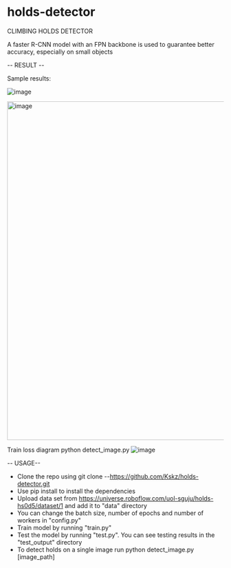 # holds-detector

CLIMBING HOLDS DETECTOR

A faster R-CNN model with an FPN backbone is used to guarantee better accuracy, especially on small objects

-- RESULT --

Sample results:

![image](https://github.com/Kskz/holds-detector/assets/63345177/3a4fe29e-b884-4e22-97a4-f61bc71bf74a)

<img width="787" alt="image" src="https://github.com/Kskz/holds-detector/assets/63345177/6544c476-2b7f-4261-ad21-3d2060f15bd5">



Train loss diagram 
python detect_image.py ![image](https://github.com/Kskz/holds-detector/assets/63345177/c0b19ba8-beb3-4e1b-b84e-a03fc6b22c28)


-- USAGE--

- Clone the repo using git clone --https://github.com/Kskz/holds-detector.git
- Use pip install to install the dependencies
- Upload data set from https://universe.roboflow.com/uol-sguju/holds-hs0d5/dataset/1 and add it to "data" directory
- You can change the batch size, number of epochs and number of workers in "config.py"
- Train model by running "train.py"
- Test the model by running "test.py". You can see testing results in the "test_output" directory
- To detect holds on a single image run python detect_image.py [image_path]
